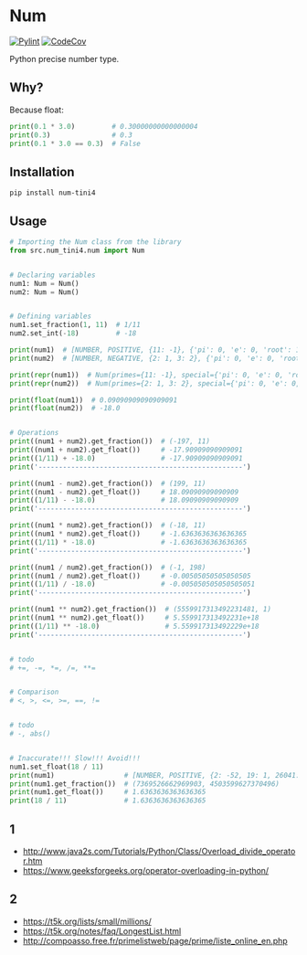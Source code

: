 # Num

[![Pylint](https://github.com/Tini4/Num/actions/workflows/pylint.yml/badge.svg)](https://github.com/Tini4/Num/actions/workflows/pylint.yml)
[![CodeCov](https://codecov.io/gh/Tini4/Num/branch/master/graph/badge.svg?token=BILTI4331O)](https://codecov.io/gh/Tini4/Num)

Python precise number type.

## Why?

Because float:
```python
print(0.1 * 3.0)         # 0.30000000000000004
print(0.3)               # 0.3
print(0.1 * 3.0 == 0.3)  # False
```

## Installation

`pip install num-tini4`

## Usage

```python
# Importing the Num class from the library
from src.num_tini4.num import Num


# Declaring variables
num1: Num = Num()
num2: Num = Num()


# Defining variables
num1.set_fraction(1, 11)  # 1/11
num2.set_int(-18)         # -18

print(num1)  # [NUMBER, POSITIVE, {11: -1}, {'pi': 0, 'e': 0, 'root': 1}]
print(num2)  # [NUMBER, NEGATIVE, {2: 1, 3: 2}, {'pi': 0, 'e': 0, 'root': 1}]

print(repr(num1))  # Num(primes={11: -1}, special={'pi': 0, 'e': 0, 'root': 1}, sign=<Sign.POSITIVE: 1>, case=<Case.NUMBER: 1>)
print(repr(num2))  # Num(primes={2: 1, 3: 2}, special={'pi': 0, 'e': 0, 'root': 1}, sign=<Sign.NEGATIVE: -1>, case=<Case.NUMBER: 1>)

print(float(num1))  # 0.09090909090909091
print(float(num2))  # -18.0


# Operations
print((num1 + num2).get_fraction())  # (-197, 11)
print((num1 + num2).get_float())     # -17.90909090909091
print((1/11) + -18.0)                # -17.90909090909091
print('--------------------------------------------------')

print((num1 - num2).get_fraction())  # (199, 11)
print((num1 - num2).get_float())     # 18.09090909090909
print((1/11) - -18.0)                # 18.09090909090909
print('--------------------------------------------------')

print((num1 * num2).get_fraction())  # (-18, 11)
print((num1 * num2).get_float())     # -1.6363636363636365
print((1/11) * -18.0)                # -1.6363636363636365
print('--------------------------------------------------')

print((num1 / num2).get_fraction())  # (-1, 198)
print((num1 / num2).get_float())     # -0.00505050505050505
print((1/11) / -18.0)                # -0.005050505050505051
print('--------------------------------------------------')

print((num1 ** num2).get_fraction())  # (5559917313492231481, 1)
print((num1 ** num2).get_float())     # 5.559917313492231e+18
print((1/11) ** -18.0)                # 5.559917313492229e+18
print('--------------------------------------------------')


# todo
# +=, -=, *=, /=, **=


# Comparison
# <, >, <=, >=, ==, !=


# todo
# -, abs()


# Inaccurate!!! Slow!!! Avoid!!!
num1.set_float(18 / 11)
print(num1)                 # [NUMBER, POSITIVE, {2: -52, 19: 1, 26041: 1, 14894582557: 1}, {'pi': 0, 'e': 0, 'root': 1}]
print(num1.get_fraction())  # (7369526662969903, 4503599627370496)
print(num1.get_float())     # 1.6363636363636365
print(18 / 11)              # 1.6363636363636365
```

## 1
- http://www.java2s.com/Tutorials/Python/Class/Overload_divide_operator.htm
- https://www.geeksforgeeks.org/operator-overloading-in-python/

## 2
- https://t5k.org/lists/small/millions/
- https://t5k.org/notes/faq/LongestList.html
- http://compoasso.free.fr/primelistweb/page/prime/liste_online_en.php
